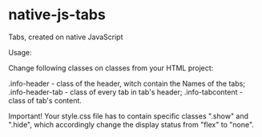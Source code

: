 # native-js-tabs
Tabs, created on native JavaScript

Usage:

Change following classes on classes from your HTML project:

.info-header - class of the header, witch contain the Names of the tabs;
.info-header-tab - class of every tab in tab's header;
.info-tabcontent - class of tab's content.

Important!
Your style.css file has to contain specific classes ".show" and ".hide", which accordingly change the display status from "flex" to "none".
